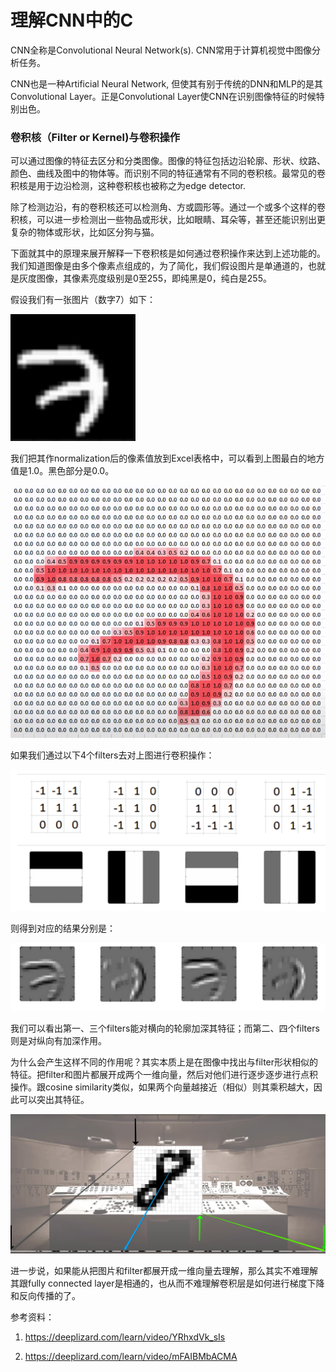 # 理解CNN中的C

CNN全称是Convolutional Neural Network(s). CNN常用于计算机视觉中图像分析任务。 

CNN也是一种Artificial Neural Network, 但使其有别于传统的DNN和MLP的是其Convolutional Layer。正是Convolutional Layer使CNN在识别图像特征的时候特别出色。





### 卷积核（Filter or Kernel)与卷积操作

可以通过图像的特征去区分和分类图像。图像的特征包括边沿轮廓、形状、纹路、颜色、曲线及图中的物体等。而识别不同的特征通常有不同的卷积核。最常见的卷积核是用于边沿检测，这种卷积核也被称之为edge detector.

除了检测边沿，有的卷积核还可以检测角、方或圆形等。通过一个或多个这样的卷积核，可以进一步检测出一些物品或形状，比如眼睛、耳朵等，甚至还能识别出更复杂的物体或形状，比如区分狗与猫。



下面就其中的原理来展开解释一下卷积核是如何通过卷积操作来达到上述功能的。我们知道图像是由多个像素点组成的，为了简化，我们假设图片是单通道的，也就是灰度图像，其像素亮度级别是0至255，即纯黑是0，纯白是255。

假设我们有一张图片（数字7）如下：

![mnist7](https://github.com/GitHitBig/MChar/blob/master/mnist7.png)



我们把其作normalization后的像素值放到Excel表格中，可以看到上图最白的地方值是1.0。黑色部分是0.0。

![image-20200526222011251](https://github.com/GitHitBig/MChar/blob/master/image-20200526222011251.png)



如果我们通过以下4个filters去对上图进行卷积操作：

![image-20200526222816601](https://github.com/GitHitBig/MChar/blob/master/image-20200526222816601.png)

则得到对应的结果分别是：

![image-20200526222902586](https://github.com/GitHitBig/MChar/blob/master/image-20200526222902586.png)

我们可以看出第一、三个filters能对横向的轮廓加深其特征；而第二、四个filters则是对纵向有加深作用。



为什么会产生这样不同的作用呢？其实本质上是在图像中找出与filter形状相似的特征。把filter和图片都展开成两个一维向量，然后对他们进行逐步逐步进行点积操作。跟cosine similarity类似，如果两个向量越接近（相似）则其乘积越大，因此可以突出其特征。

![image-20200526223743347](https://github.com/GitHitBig/MChar/blob/master/image-20200526223743347.png)

进一步说，如果能从把图片和filter都展开成一维向量去理解，那么其实不难理解其跟fully connected layer是相通的，也从而不难理解卷积层是如何进行梯度下降和反向传播的了。



参考资料：

1. https://deeplizard.com/learn/video/YRhxdVk_sIs

2. https://deeplizard.com/learn/video/mFAIBMbACMA